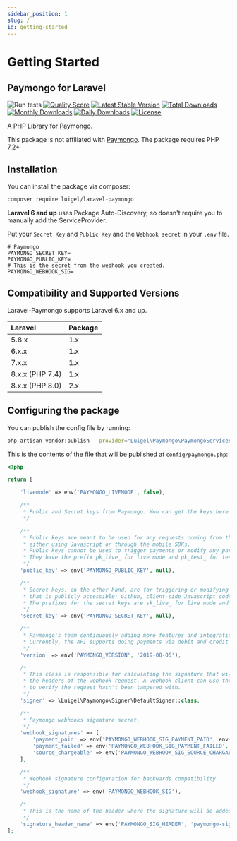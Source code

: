 ```yaml
---
sidebar_position: 1
slug: /
id: getting-started
---
```


# Getting Started

## Paymongo for Laravel

![Run tests](https://github.com/luigel/laravel-paymongo/workflows/Run%20tests/badge.svg)
[![Quality Score](https://img.shields.io/scrutinizer/g/luigel/laravel-paymongo.svg?style=flat-square)](https://scrutinizer-ci.com/g/luigel/laravel-paymongo)
[![Latest Stable Version](https://poser.pugx.org/luigel/laravel-paymongo/v)](//packagist.org/packages/luigel/laravel-paymongo)
[![Total Downloads](https://poser.pugx.org/luigel/laravel-paymongo/downloads)](//packagist.org/packages/luigel/laravel-paymongo)
[![Monthly Downloads](https://poser.pugx.org/luigel/laravel-paymongo/d/monthly)](//packagist.org/packages/luigel/laravel-paymongo)
[![Daily Downloads](https://poser.pugx.org/luigel/laravel-paymongo/d/daily)](//packagist.org/packages/luigel/laravel-paymongo)
[![License](https://poser.pugx.org/luigel/laravel-paymongo/license)](//packagist.org/packages/luigel/laravel-paymongo)

A PHP Library for [Paymongo](https://paymongo.com).

This package is not affiliated with [Paymongo](https://paymongo.com). The package requires PHP 7.2+

## Installation

You can install the package via composer:

```bash
composer require luigel/laravel-paymongo
```

**Laravel 6 and up** uses Package Auto-Discovery, so doesn't require you to manually add the ServiceProvider.

Put your `Secret Key` and `Public Key` and the `Webhook secret` in your `.env` file.

```env
# Paymongo
PAYMONGO_SECRET_KEY=
PAYMONGO_PUBLIC_KEY=
# This is the secret from the webhook you created.
PAYMONGO_WEBHOOK_SIG=

```
## Compatibility and Supported Versions

Laravel-Paymongo supports Laravel 6.x and up.

Laravel  | Package
:---------|:----------
5.8.x              | 1.x
6.x.x              | 1.x
7.x.x              | 1.x
8.x.x (PHP 7.4)    | 1.x
8.x.x (PHP 8.0)    | 2.x

## Configuring the package
You can publish the config file by running: 
```bash
php artisan vendor:publish --provider="Luigel\Paymongo\PaymongoServiceProvider" --tag=config
```

This is the contents of the file that will be published at `config/paymongo.php`:
```php
<?php

return [

    'livemode' => env('PAYMONGO_LIVEMODE', false),

    /**
     * Public and Secret keys from Paymongo. You can get the keys here https://dashboard.paymongo.com/developers.
     */

    /**
     * Public keys are meant to be used for any requests coming from the frontend, such as generating tokens or sources,
     * either using Javascript or through the mobile SDKs.
     * Public keys cannot be used to trigger payments or modify any part of the transaction flow.
     * They have the prefix pk_live_ for live mode and pk_test_ for test mode.
     */
    'public_key' => env('PAYMONGO_PUBLIC_KEY', null),

    /**
     * Secret keys, on the other hand, are for triggering or modifying payments. Never share your secret keys anywhere
     * that is publicly accessible: Github, client-side Javascript code, your website or even chat rooms.
     * The prefixes for the secret keys are sk_live_ for live mode and sk_test_ for test mode.
     */
    'secret_key' => env('PAYMONGO_SECRET_KEY', null),

    /**
     * Paymongo's team continuously adding more features and integrations to the API.
     * Currently, the API supports doing payments via debit and credit cards issued by Visa and Mastercard.
     */
    'version' => env('PAYMONGO_VERSION', '2019-08-05'),

    /*
     * This class is responsible for calculating the signature that will be added to
     * the headers of the webhook request. A webhook client can use the signature
     * to verify the request hasn't been tampered with.
     */
    'signer' => \Luigel\Paymongo\Signer\DefaultSigner::class,

    /**
     * Paymongo webhooks signature secret.
     */
    'webhook_signatures' => [
        'payment_paid' => env('PAYMONGO_WEBHOOK_SIG_PAYMENT_PAID', env('PAYMONGO_WEBHOOK_SIG')),
        'payment_failed' => env('PAYMONGO_WEBHOOK_SIG_PAYMENT_FAILED', env('PAYMONGO_WEBHOOK_SIG')),
        'source_chargeable' => env('PAYMONGO_WEBHOOK_SIG_SOURCE_CHARGABLE', env('PAYMONGO_WEBHOOK_SIG')),
    ],

    /**
     * Webhook signature configuration for backwards compatibility.
     */
    'webhook_signature' => env('PAYMONGO_WEBHOOK_SIG'),

    /*
     * This is the name of the header where the signature will be added.
     */
    'signature_header_name' => env('PAYMONGO_SIG_HEADER', 'paymongo-signature'),
];
```
